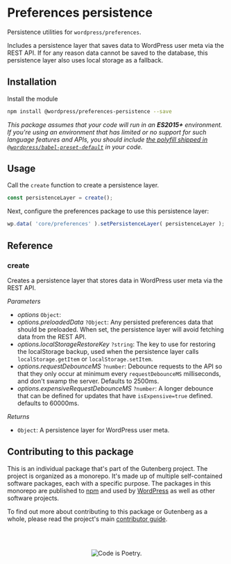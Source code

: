 # Preferences persistence

Persistence utilities for `wordpress/preferences`.

Includes a persistence layer that saves data to WordPress user meta via the REST API. If for any reason data cannot be saved to the database, this persistence layer also uses local storage as a fallback.

## Installation

Install the module

```bash
npm install @wordpress/preferences-persistence --save
```

_This package assumes that your code will run in an **ES2015+** environment. If you're using an environment that has limited or no support for such language features and APIs, you should include [the polyfill shipped in `@wordpress/babel-preset-default`](https://github.com/WordPress/gutenberg/tree/HEAD/packages/babel-preset-default#polyfill) in your code._

## Usage

Call the `create` function to create a persistence layer.

```js
const persistenceLayer = create();
```

Next, configure the preferences package to use this persistence layer:

```js
wp.data( 'core/preferences' ).setPersistenceLayer( persistenceLayer );
```

## Reference

<!-- START TOKEN(Autogenerated Docs|src/index.js) -->

### create

Creates a persistence layer that stores data in WordPress user meta via the REST API.

_Parameters_

-   _options_ `Object`:
-   _options.preloadedData_ `?Object`: Any persisted preferences data that should be preloaded. When set, the persistence layer will avoid fetching data from the REST API.
-   _options.localStorageRestoreKey_ `?string`: The key to use for restoring the localStorage backup, used when the persistence layer calls `localStorage.getItem` or `localStorage.setItem`.
-   _options.requestDebounceMS_ `?number`: Debounce requests to the API so that they only occur at minimum every `requestDebounceMS` milliseconds, and don't swamp the server. Defaults to 2500ms.
-   _options.expensiveRequestDebounceMS_ `?number`: A longer debounce that can be defined for updates that have `isExpensive=true` defined. defaults to 60000ms.

_Returns_

-   `Object`: A persistence layer for WordPress user meta.

<!-- END TOKEN(Autogenerated Docs|src/index.js) -->

## Contributing to this package

This is an individual package that's part of the Gutenberg project. The project is organized as a monorepo. It's made up of multiple self-contained software packages, each with a specific purpose. The packages in this monorepo are published to [npm](https://www.npmjs.com/) and used by [WordPress](https://make.wordpress.org/core/) as well as other software projects.

To find out more about contributing to this package or Gutenberg as a whole, please read the project's main [contributor guide](https://github.com/WordPress/gutenberg/tree/HEAD/CONTRIBUTING.md).

<br /><br /><p align="center"><img src="https://s.w.org/style/images/codeispoetry.png?1" alt="Code is Poetry." /></p>
